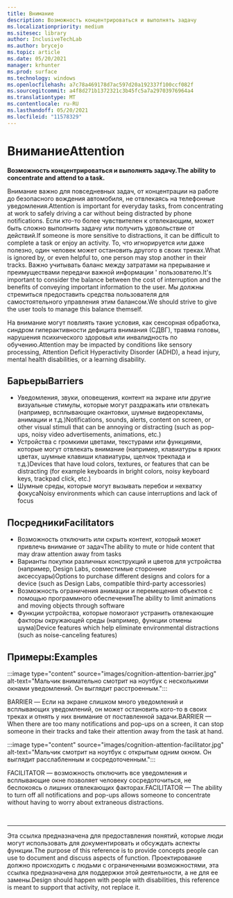 ```yaml
---
title: Внимание
description: Возможность концентрироваться и выполнять задачу
ms.localizationpriority: medium
ms.sitesec: library
author: InclusiveTechLab
ms.author: brycejo
ms.topic: article
ms.date: 05/20/2021
manager: krhunter
ms.prod: surface
ms.technology: windows
ms.openlocfilehash: a7c78a469178d7ac597d20a192337f100ccf082f
ms.sourcegitcommit: a4f8d271b1372321c3b45fc5a7a29703976964a4
ms.translationtype: MT
ms.contentlocale: ru-RU
ms.lasthandoff: 05/20/2021
ms.locfileid: "11578329"
---
```

# <a name="attention"></a><span data-ttu-id="e8280-103">Внимание</span><span class="sxs-lookup"><span data-stu-id="e8280-103">Attention</span></span>

**<span data-ttu-id="e8280-104">Возможность концентрироваться и выполнять задачу.</span><span class="sxs-lookup"><span data-stu-id="e8280-104">The ability to concentrate and attend to a task.</span></span>**

<span data-ttu-id="e8280-105">Внимание важно для повседневных задач, от концентрации на работе до безопасного вождения автомобиля, не отвлекаясь на телефонные уведомления.</span><span class="sxs-lookup"><span data-stu-id="e8280-105">Attention is important for everyday tasks, from concentrating at work to safely driving a car without being distracted by phone notifications.</span></span> <span data-ttu-id="e8280-106">Если кто-то более чувствителен к отвлекающим, может быть сложно выполнить задачу или получить удовольствие от действий.</span><span class="sxs-lookup"><span data-stu-id="e8280-106">If someone is more sensitive to distractions, it can be difficult to complete a task or enjoy an activity.</span></span> <span data-ttu-id="e8280-107">То, что игнорируется или даже полезно, один человек может остановить другого в своих треках.</span><span class="sxs-lookup"><span data-stu-id="e8280-107">What is ignored by, or even helpful to, one person may stop another in their tracks.</span></span> <span data-ttu-id="e8280-108">Важно учитывать баланс между затратами на прерывание и преимуществами передачи важной информации &apos; пользователю.</span><span class="sxs-lookup"><span data-stu-id="e8280-108">It&apos;s important to consider the balance between the cost of interruption and the benefits of conveying important information to the user.</span></span> <span data-ttu-id="e8280-109">Мы должны стремиться предоставить средства пользователя для самостоятельного управления этим балансом.</span><span class="sxs-lookup"><span data-stu-id="e8280-109">We should strive to give the user tools to manage this balance themself.</span></span> 

<span data-ttu-id="e8280-110">На внимание могут повлиять такие условия, как сенсорная обработка, синдром гиперактивности дефицита внимания (СДВГ), травма головы, нарушения психического здоровья или инвалидность по обучению.</span><span class="sxs-lookup"><span data-stu-id="e8280-110">Attention may be impacted by conditions like sensory processing, Attention Deficit Hyperactivity Disorder (ADHD), a head injury, mental health disabilities, or a learning disability.</span></span>

## <a name="barriers"></a><span data-ttu-id="e8280-111">Барьеры</span><span class="sxs-lookup"><span data-stu-id="e8280-111">Barriers</span></span>

* <span data-ttu-id="e8280-112">Уведомления, звуки, оповещения, контент на экране или другие визуальные стимулы, которые могут раздражать или отвлекать (например, всплывающие окантовки, шумные видеорекламы, анимации и т.д.)</span><span class="sxs-lookup"><span data-stu-id="e8280-112">Notifications, sounds, alerts, content on screen, or other visual stimuli that can be annoying or distracting (such as pop-ups, noisy video advertisements, animations, etc.)</span></span>
* <span data-ttu-id="e8280-113">Устройства с громкими цветами, текстурами или функциями, которые могут отвлекать внимание (например, клавиатуры в ярких цветах, шумные клавиши клавиатуры, щелчок трекпада и т.д.)</span><span class="sxs-lookup"><span data-stu-id="e8280-113">Devices that have loud colors, textures, or features that can be distracting (for example keyboards in bright colors, noisy keyboard keys, trackpad click, etc.)</span></span>
* <span data-ttu-id="e8280-114">Шумные среды, которые могут вызывать перебои и нехватку фокуса</span><span class="sxs-lookup"><span data-stu-id="e8280-114">Noisy environments which can cause interruptions and lack of focus</span></span>

## <a name="facilitators"></a><span data-ttu-id="e8280-115">Посредники</span><span class="sxs-lookup"><span data-stu-id="e8280-115">Facilitators</span></span>

* <span data-ttu-id="e8280-116">Возможность отключить или скрыть контент, который может привлечь внимание от задач</span><span class="sxs-lookup"><span data-stu-id="e8280-116">The ability to mute or hide content that may draw attention away from tasks</span></span>
* <span data-ttu-id="e8280-117">Варианты покупки различных конструкций и цветов для устройства (например, Design Labs, совместимые сторонние аксессуары)</span><span class="sxs-lookup"><span data-stu-id="e8280-117">Options to purchase different designs and colors for a device (such as Design Labs, compatible third-party accessories)</span></span>
* <span data-ttu-id="e8280-118">Возможность ограничения анимации и перемещения объектов с помощью программного обеспечения</span><span class="sxs-lookup"><span data-stu-id="e8280-118">The ability to limit animations and moving objects through software</span></span>
* <span data-ttu-id="e8280-119">Функции устройства, которые помогают устранить отвлекающие факторы окружающей среды (например, функции отмены шума)</span><span class="sxs-lookup"><span data-stu-id="e8280-119">Device features which help eliminate environmental distractions (such as noise-canceling features)</span></span>


## <a name="examples"></a><span data-ttu-id="e8280-120">Примеры:</span><span class="sxs-lookup"><span data-stu-id="e8280-120">Examples</span></span>

:::image type="content" source="images/cognition-attention-barrier.jpg" alt-text="Мальчик внимательно смотрит на ноутбук с несколькими окнами уведомлений. Он выглядит расстроенным.":::

<span data-ttu-id="e8280-123">BARRIER — Если на экране слишком много уведомлений и всплывающих уведомлений, он может остановить кого-то в своих треках и отнять у них внимание от поставленной задачи.</span><span class="sxs-lookup"><span data-stu-id="e8280-123">BARRIER — When there are too many notifications and pop-ups on a screen, it can stop someone in their tracks and take their attention away from the task at hand.</span></span>

:::image type="content" source="images/cognition-attention-facilitator.jpg" alt-text="Мальчик смотрит на ноутбук с открытым одним окном. Он выглядит расслабленным и сосредоточенным.":::


<span data-ttu-id="e8280-126">FACILITATOR — возможность отключить все уведомления и всплывающие окне позволяет человеку сосредоточиться, не беспокоясь о лишних отвлекающих факторах.</span><span class="sxs-lookup"><span data-stu-id="e8280-126">FACILITATOR — The ability to turn off all notifications and pop-ups allows someone to concentrate without having to worry about extraneous distractions.</span></span>

&nbsp;

[comment]: # (Заявление footer)
___
<span data-ttu-id="e8280-128">Эта ссылка предназначена для предоставления понятий, которые люди могут использовать для документировать и обсуждать аспекты функции.</span><span class="sxs-lookup"><span data-stu-id="e8280-128">The purpose of this reference is to provide concepts people can use to document and discuss aspects of function.</span></span> <span data-ttu-id="e8280-129">Проектирование должно происходить с людьми с ограниченными возможностями, эта ссылка предназначена для поддержки этой деятельности, а не для ее замены.</span><span class="sxs-lookup"><span data-stu-id="e8280-129">Design should happen with people with disabilities, this reference is meant to support that activity, not replace it.</span></span> 